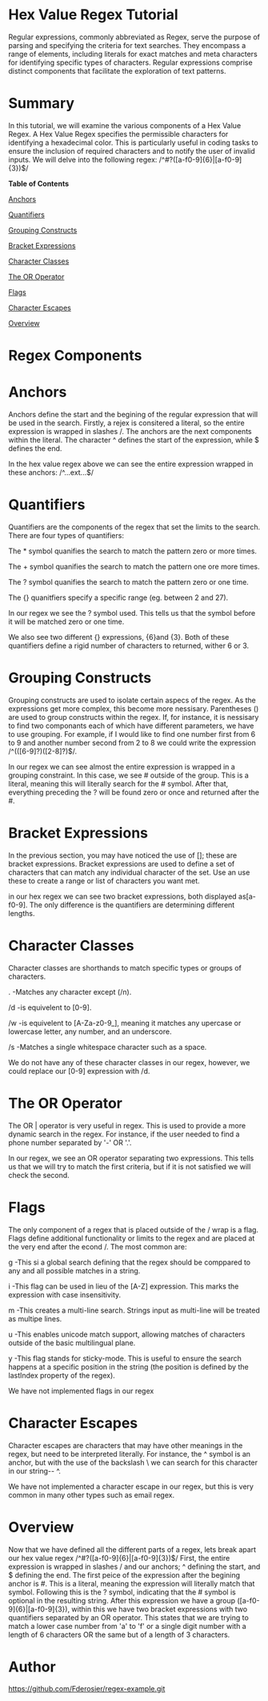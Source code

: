 # Hex Value Regex Tutorial

Regular expressions, commonly abbreviated as Regex, serve the purpose of parsing and specifying the criteria for text searches. They encompass a range of elements, including literals for exact matches and meta characters for identifying specific types of characters. Regular expressions comprise distinct components that facilitate the exploration of text patterns.

# **Summary**


In this tutorial, we will examine the various components of a Hex Value Regex. A Hex Value Regex specifies the permissible characters for identifying a hexadecimal color. This is particularly useful in coding tasks to ensure the inclusion of required characters and to notify the user of invalid inputs. We will delve into the following regex:
/^#?([a-f0-9]{6}|[a-f0-9]{3})$/

**Table of Contents**

[Anchors](https://github.com/fderosier/Regex-Tutorial/blob/main/gist-template.md)

[Quantifiers](https://github.com/fderosier/Regex-Tutorial/blob/main/gist-template.md#quantifiers)

[Grouping Constructs](https://github.com/fderosier/Regex-Tutorial/blob/main/gist-template.md#grouping-constructs)

[Bracket Expressions](https://github.com/fderosier/Regex-Tutorial/blob/main/gist-template.md#bracket-expressions)

[Character Classes](https://github.com/fderosier/Regex-Tutorial/blob/main/gist-template.md#character-classes)

[The OR Operator](https://github.com/fderosier/regex-example/main/gist-template.md#the-or-operator)

[Flags](https://github.com/fderosier/Regex-Tutorial/blob/main/gist-template.md#flags)

[Character Escapes](https://github.com/fderosier/Regex-Tutorial/blob/main/gist-template.md#character-escapes)

[Overview](https://github.com/fderosier/Regex-Tutorial/blob/main/gist-template.md#overview)

# **Regex Components**
# **Anchors**

Anchors define the start and the begining of the regular expression that will be used in the search. Firstly, a rejex is consitered a literal, so the entire expression is wrapped in slashes /. The anchors are the next components within the literal. The character ^ defines the start of the expression, while $ defines the end.

In the hex value regex above we can see the entire expression wrapped in these anchors: /^...ext...$/

# **Quantifiers**

Quantifiers are the components of the regex that set the limits to the search. There are four types of quantifiers:

The * symbol quanifies the search to match the pattern zero or more times.

The + symbol quanifies the search to match the pattern one ore more times.

The ? symbol quanifies the search to match the pattern zero or one time.

The {} quanitfiers specify a specific range (eg. between 2 and 27).

In our regex we see the ? symbol used. This tells us that the symbol before it will be matched zero or one time.

We also see two different {} expressions, {6}and {3}. Both of these quantifiers define a rigid number of characters to returned, wither 6 or 3.

# **Grouping Constructs**

Grouping constructs are used to isolate certain aspecs of the regex. As the expressions get more complex, this become more nessisary. Parentheses () are used to group constructs within the regex. If, for instance, it is nessisary to find two componants each of which have different parameters, we have to use grouping. For example, if I would like to find one number first from 6 to 9 and another number second from 2 to 8 we could write the expression /^(([6-9]?)([2-8]?)$/.

In our regex we can see almost the entire expression is wrapped in a grouping constraint. In this case, we see # outside of the group. This is a literal, meaning this will literally search for the # symbol. After that, everything preceding the ? will be found zero or once and returned after the #.

# **Bracket Expressions**

In the previous section, you may have noticed the use of []; these are bracket expressions. Bracket expressions are used to define a set of characters that can match any individual character of the set. Use an use these to create a range or list of characters you want met.

in our hex regex we can see two bracket expressions, both displayed as[a-f0-9]. The only difference is the quantifiers are determining different lengths.

# **Character Classes**

Character classes are shorthands to match specific types or groups of characters.

. -Matches any character except (/n).

/d -is equivelent to [0-9].

/w -is equivelent to [A-Za-z0-9_], meaning it matches any upercase or lowercase letter, any number, and an underscore.

/s -Matches a single whitespace character such as a space.

We do not have any of these character classes in our regex, however, we could replace our [0-9] expression with /d.

# **The OR Operator**

The OR | operator is very useful in regex. This is used to provide a more dynamic search in the regex. For instance, if the user needed to find a phone number separated by '-' OR '.'.

In our regex, we see an OR operator separating two expressions. This tells us that we will try to match the first criteria, but if it is not satisfied we will check the second.

# **Flags**

The only component of a regex that is placed outside of the / wrap is a flag. Flags define additional functionality or limits to the regex and are placed at the very end after the econd /. The most common are:

g -This si a global search defining that the regex should be comppared to any and all possible matches in a string.

i -This flag can be used in lieu of the [A-Z] expression. This marks the expression with case insensitivity.

m -This creates a multi-line search. Strings input as multi-line will be treated as multipe lines.

u -This enables unicode match support, allowing matches of characters outside of the basic multilingual plane.

y -This flag stands for sticky-mode. This is useful to ensure the search happens at a specific position in the string (the position is defined by the lastIndex property of the regex).

We have not implemented flags in our regex

# **Character Escapes**

Character escapes are characters that may have other meanings in the regex, but need to be interpreted literally. For instance, the ^ symbol is an anchor, but with the use of the backslash \ we can search for this character in our string-- \^.

We have not implemented a character escape in our regex, but this is very common in many other types such as email regex.

# **Overview**
Now that we have defined all the different parts of a regex, lets break apart our hex value regex /^#?([a-f0-9]{6}|[a-f0-9]{3})$/
First, the entire expression is wrapped in slashes / and our anchors; ^ defining the start, and $ defining the end.
The first peice of the expression after the begining anchor is #. This is a literal, meaning the expression will literally match that symbol.
Following this is the ? symbol, indicating that the # symbol is optional in the resulting string.
After this expression we have a group ([a-f0-9]{6}|[a-f0-9]{3}), within this we have two bracket expressions with two quantifiers separated by an OR operator. This states that we are trying to match a lower case number from 'a' to 'f' or a single digit number with a length of 6 characters OR the same but of a length of 3 characters.
# Author
https://github.com/Fderosier/regex-example.git